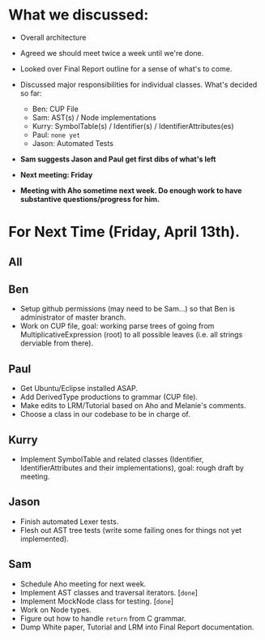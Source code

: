 # What we discussed:
* Overall architecture
* Agreed we should meet twice a week until we're done.
* Looked over Final Report outline for a sense of what's to come.
* Discussed major responsibilities for individual classes. What's decided so far:

	* Ben: CUP File 
	* Sam: AST(s) / Node implementations
	* Kurry: SymbolTable(s) / Identifier(s) / IdentifierAttributes(es)
	* Paul: `none yet`
	* Jason: Automated Tests
* **Sam suggests Jason and Paul get first dibs of what's left**
* **Next meeting: Friday**
* **Meeting with Aho sometime next week. Do enough work to have substantive questions/progress for him.** 

# For Next Time (Friday, April 13th).

## All

## Ben
* Setup github permissions (may need to be Sam...) so that Ben is administrator of master branch.
* Work on CUP file, goal: working parse trees of going from MultiplicativeExpression (root) to all possible leaves (i.e. all strings derviable from there).


## Paul
* Get Ubuntu/Eclipse installed ASAP.
* Add DerivedType productions to grammar (CUP file).
* Make edits to LRM/Tutorial based on Aho and Melanie's comments.
* Choose a class in our codebase to be in charge of.

## Kurry
* Implement SymbolTable and related classes (Identifier, IdentifierAttributes and their implementations), goal: rough draft by meeting.

## Jason
* Finish automated Lexer tests.
* Flesh out AST tree tests (write some failing ones for things not yet implemented).

## Sam
* Schedule Aho meeting for next week.
* Implement AST classes and traversal iterators. [`done`]
* Implement MockNode class for testing. [`done`]
* Work on Node types.
* Figure out how to handle `return` from C grammar.
* Dump White paper, Tutorial and LRM into Final Report documentation.
